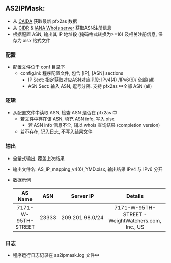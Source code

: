 ## AS2IPMask:

*	从 [CAIDA](https://www.caida.org/data/routing/routeviews-prefix2as.xml) 获取最新 pfx2as 数据
*	从 [CIDR](http://www.cidr-report.org/as2.0/) & [IANA Whois server](whois.iana.org) 获取ASN注册信息
*	根据配置 ASN, 输出其 IP 地址段 (掩码格式转换为>=16) 及相关注册信息, 保存为 xlsx 格式文件

### 配置

*	配置文件位于 conf 目录下
	*	config.ini: 程序配置文件, 包含 [IP], [ASN] sections
		*	IP Sect: 指定获取对应ASN对应IP段: IPv4(4) /IPv6(6)/ 全部(all)
		*	ASN Sect: 输入 ASN, 逗号分隔. 支持 pfx2as 中全部 ASN (all)

###	逻辑
*	从配置文件中读取 ASN, 检查 ASN 是否在 pfx2as 中
	*	若文件中存在该 ASN, 填充 ASN info, 写入 xlsx
		*	若 ASN info 信息不全, 辅以 whois 查询结果 (completion version)
	*	若不存在, 记入日志, 不写入结果文件


### 输出

* 全量式输出, 覆盖上次结果

* 输出文件名: AS_IP_mapping_v4(6)\_YMD.xlsx, 输出结果 IPv4 与 IPv6 分开

* 数据示例

  |      AS Name       |  ASN  |    Server IP    |                      Details                      | Country Code |
  | :----------------: | :---: | :-------------: | :-----------------------------------------------: | :----------: |
  | 7171-W-95TH-STREET | 23333 | 209.201.98.0/24 | 7171-W-95TH-STREET - WeightWatchers.com, Inc., US |      US      |


### 日志

*	程序运行日志记录在 as2ipmask.log 文件中